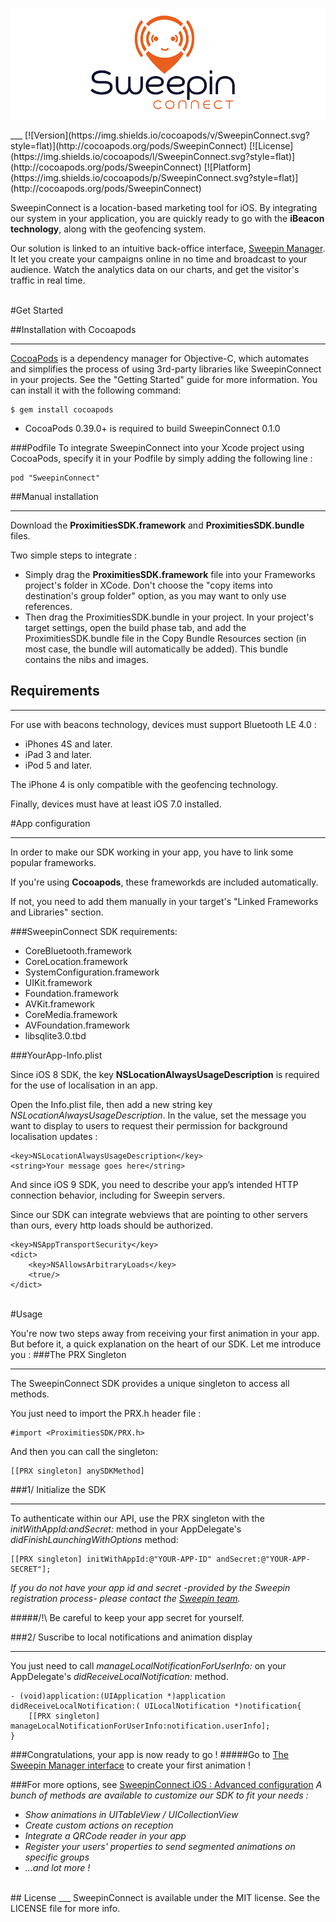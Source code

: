 <p align="center" >
  <img src="Images/logoSweepinConnect-850x300.png" alt="SweepinConnectLogo" title="SweepinConnectLogo">
</p>
___
[![Version](https://img.shields.io/cocoapods/v/SweepinConnect.svg?style=flat)](http://cocoapods.org/pods/SweepinConnect)
[![License](https://img.shields.io/cocoapods/l/SweepinConnect.svg?style=flat)](http://cocoapods.org/pods/SweepinConnect)
[![Platform](https://img.shields.io/cocoapods/p/SweepinConnect.svg?style=flat)](http://cocoapods.org/pods/SweepinConnect)

SweepinConnect is a location-based marketing tool for iOS. By integrating our system in your application, you are quickly ready to go with the **iBeacon technology**, along with the geofencing system.

Our solution is linked to an intuitive back-office interface, <a href='http://manager.sweepin.fr/admin/login/?ref=/'>Sweepin Manager</a>. It let you create your campaigns online in no time and broadcast to your audience.
Watch the analytics data on our charts, and get the visitor's traffic in real time.

<!--
The Sweepin platform currently lets you choose from 6 types of animations: 

1) Simple: simple notification that will be triggered when detecting the associated beacon, and will simply open the app. You can then handle what to do, like deep linking the push (ex: open a specific view controller)

2) Rich: notification that opens the app and displays a rich animation (custom images, colors, texts in the web manager). 

3) Webview : A notification that opens the app and displays an UIWebview object loading the url you choose inside an UIViewController.

4) Audio : notification that opens the app and displays an audio animation (containing an image in background, an audio file and texts in the web manager). 

5) Video : notification that opens the app and displays a video animation, containing a video file and texts in the web manager.

6) Loyalty : notification that opens the app and displays a loyalty animation. On each connection with the related transmitter, the loyalty template receive one more stamp.

All these animations include a custom delegate to handle user interactions.
-->

<!--## Example project
___
To run the example project, clone the repo, and run `pod install` from the Example directory first.
-->
<br/>
#Get Started

##Installation with Cocoapods
___

[CocoaPods](http://cocoapods.org) is a dependency manager for Objective-C, which automates and simplifies the process of using 3rd-party libraries like SweepinConnect in your projects. See the "Getting Started" guide for more information. You can install it with the following command:

	$ gem install cocoapods

* CocoaPods 0.39.0+ is required to build SweepinConnect 0.1.0

###Podfile
To integrate SweepinConnect into your Xcode project using CocoaPods, specify it in your Podfile by simply adding the following line :

```
pod "SweepinConnect"
```

##Manual installation
___
Download the **ProximitiesSDK.framework** and **ProximitiesSDK.bundle** files.

Two simple steps to integrate :

- Simply drag the **ProximitiesSDK.framework** file into your Frameworks project's folder in XCode. Don't choose the "copy items into destination's group folder" option, as you may want to only use references.  
- Then drag the ProximitiesSDK.bundle in your project. In your project's target settings, open the build phase tab, and add the ProximitiesSDK.bundle file in the Copy Bundle Resources section (in most case, the bundle will automatically be added). This bundle contains the nibs and images.


## Requirements
___

For use with beacons technology, devices must support Bluetooth LE 4.0 : 

- iPhones 4S and later.
- iPad 3 and later.
- iPod 5 and later.

The iPhone 4 is only compatible with the geofencing technology.

Finally, devices must have at least iOS 7.0 installed.

#App configuration
___
In order to make our SDK working in your app, you have to link some popular frameworks. 

If you're using **Cocoapods**, these frameworkds are included automatically. 

If not, you need to add them manually in your target's "Linked Frameworks and Libraries" section.

###SweepinConnect SDK requirements:
 
- CoreBluetooth.framework
- CoreLocation.framework
- SystemConfiguration.framework
- UIKit.framework
- Foundation.framework
- AVKit.framework
- CoreMedia.framework
- AVFoundation.framework
- libsqlite3.0.tbd

###YourApp-Info.plist

Since iOS 8 SDK, the key **NSLocationAlwaysUsageDescription** is required for the use of localisation in an app.

Open the Info.plist file, then add a new string key *NSLocationAlwaysUsageDescription*. In the value, set the message you want to display to users to request their permission for background localisation updates :

    <key>NSLocationAlwaysUsageDescription</key>
    <string>Your message goes here</string>

And since iOS 9 SDK, you need to describe your app’s intended HTTP connection behavior, including for Sweepin servers.

Since our SDK can integrate webviews that are pointing to other servers than ours, every http loads should be authorized.

	<key>NSAppTransportSecurity</key>
	<dict>
		<key>NSAllowsArbitraryLoads</key>
		<true/>
	</dict>
	


<br/>
#Usage

You're now two steps away from receiving your first animation in your app. But before it, a quick explanation on the heart of our SDK. Let me introduce you :
###The PRX Singleton
___
The SweepinConnect SDK provides a unique singleton to access all methods. 

You just need to import the PRX.h header file :

    #import <ProximitiesSDK/PRX.h>

And then you can call the singleton: 

    [[PRX singleton] anySDKMethod]


###1/ Initialize the SDK
___

To authenticate within our API, use the PRX singleton with the *initWithAppId:andSecret:* method in your AppDelegate's *didFinishLaunchingWithOptions* method: 

    [[PRX singleton] initWithAppId:@"YOUR-APP-ID" andSecret:@"YOUR-APP-SECRET"];

*If you do not have your app id and secret -provided by the Sweepin registration process- please contact the [Sweepin team][1].*
    
#####/!\ Be careful to keep your app secret for yourself.
<br/>

###2/ Suscribe to local notifications and animation display
___

You just need to call *manageLocalNotificationForUserInfo:* on your AppDelegate's *didReceiveLocalNotification:* method.

    - (void)application:(UIApplication *)application didReceiveLocalNotification:( UILocalNotification *)notification{
    	[[PRX singleton] manageLocalNotificationForUserInfo:notification.userInfo];
    }

###Congratulations, your app is now ready to go ! 
#####Go to <a href='http://manager.sweepin.fr/admin/login/?ref=/'>The Sweepin Manager interface</a> to create your first animation !

###For more options, see [SweepinConnect iOS : Advanced configuration](SweepinConnect-iOS_Advanced-configuration.md)
*A bunch of methods are available to customize our SDK to fit your needs :*

- *Show animations in UITableView / UICollectionView*
- *Create custom actions on reception* 
- *Integrate a QRCode reader in your app*
- *Register your users' properties to send segmented animations on specific groups*
- *...and lot more !*


<br/>	
## License
___
SweepinConnect is available under the MIT license. See the LICENSE file for more info.

  [1]: http://www.sweepin.fr/contact
